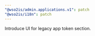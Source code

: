 ```yaml
---
"@wso2is/admin.applications.v1": patch
"@wso2is/i18n": patch
---
```


Introduce UI for legacy app token section.
